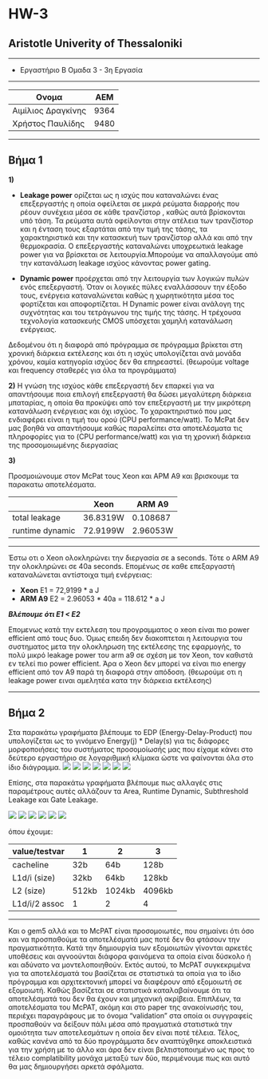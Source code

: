 # HW-3
## Aristotle Univerity of Thessaloniki

---
* Εργαστήριο Β Ομαδα 3 - 3η Εργασία

---
| **Ονομα**       | ΑΕΜ          |
| --- | -------------- |
| Αιμίλιος Δραγκίνης | 9364 |
| Χρήστος Παυλίδης | 9480 |

---
## Βήμα 1
**1)**



* **Leakage power** ορίζεται ως η ισχύς που καταναλώνει ένας επεξεργαστής η οποία οφείλεται σε
μικρά ρεύματα διαρροής που ρέουν συνέχεια μέσα σε κάθε τρανζίστορ , καθώς αυτά
βρίσκονται υπό τάση. Τα ρεύματα αυτά οφείλονται στην ατέλεια των τρανζίστορ και η ένταση
τους εξαρτάται από την τιμή της τάσης, τα χαρακτηριστικά και την κατασκευή των τρανζίστορ
αλλά και από την θερμοκρασία. O επεξεργαστής καταναλώνει υποχρεωτικά leakage power για να βρίσκεται σε λειτουργία.Μπορούμε να απαλλαγούμε από την κατανάλωση leakage
ισχύος κάνοντας power gating.

* **Dynamic power** προέρχεται από την λειτουργία των λογικών πυλών ενός επεξεργαστή. Όταν οι
λογικές πύλες εναλλάσσουν την έξοδο τους, ενέργεια καταναλώνεται καθώς η χωρητικότητα
μέσα τος φορτίζεται και αποφορτίζεται. Η Dynamic power είναι ανάλογη της συχνότητας και
του τετράγωνου της τιμής της τάσης. Η τρέχουσα τεχνολογία κατασκευής CMOS υπόσχεται
χαμηλή κατανάλωση ενέργειας.

Δεδομένου ότι η διαφορά από πρόγραμμα σε πρόγραμμα βρίκεται στη χρονική διάρκεια εκτέλεσης και
ότι η ισχύς υπολογίζεται ανά μονάδα χρόνου, καμία κατηγορία ισχύος δεν θα
επηρεαστεί. (θεωρούμε voltage και frequency σταθερές για όλα τα προγράμματα)

**2)**
Η γνώση της ισχύος κάθε επεξεργαστή δεν επαρκεί για να απαντήσουμε ποια επιλογή
επεξεργαστή θα δώσει μεγαλύτερη διάρκεια μπαταρίας, η οποία θα προκύψει από τον
επεξεργαστή με την μικρότερη κατανάλωση ενέργειας και όχι ισχύος. Το χαρακτηριστικό που
μας ενδιαφέρει είναι η τιμή του ορού (CPU performance/watt). To McPat δεν μας βοηθά να
απαντήσουμε καθώς παραλείπει στα αποτελέσματα τις πληροφορίες για το (CPU
performance/watt) και για τη χρονική διάρκεια της προσομοιωμένης διεργασίας

**3)**

Προσμοιώνουμε στον McPat τους Χeon και ΑΡΜ Α9 και βρισκουμε τα παρακατω αποτελέσματα.

| |Xeon      | ARM A9         |
| --- | -------------- |---|
| total leakage | 36.8319W | 0.108687
| runtime dynamic | 72.9199W | 2.96053W

---
Έστω οτι ο Xeon ολοκληρώνει την διεργασία σε a seconds. Τότε ο ARM A9 την ολοκληρώνει σε 40a seconds. Επομένως σε καθε επεξαργαστή καταναλώνεται αντίστοιχα τιμή ενέργειας:


* **Χeon** E1 = 72,9199 * a J
* **ARM A9** E2  = 2.96053 * 40a  = 118.612 * a J

***Βλέπουμε ότι Ε1 < Ε2***

Επομενως κατά την εκτελεση του προγραμματος ο xeon είναι πιο power efficient από τους δυο.
Όμως επειδη δεν διακοπτεται η λειτουργια του συστηματος μετα την ολοκληρωση της εκτέλεσης της εφαρμογής, το πολύ μικρό leakage power του arm a9 σε σχέση με τον Xeon, τον καθιστά εν τελεί πιο
power efficient. Άρα o Xeon δεν μπορεί να είναι πιο energy efficient από τον A9 παρά τη διαφορά στην απόδοση. (θεωρούμε οτι η leakage power ειναι αμελητέα κατα την διάρκεια εκτέλεσης)

---
## Βήμα 2

Στα παρακάτω γραφήματα βλέπουμε το EDP (Energy-Delay-Product) που υπολογίζεται ως το γινόμενο Energy(j) * Delay(s) για τις διάφορες μορφοποιήσεις του συστήματος προσομοίωσής μας που είχαμε κάνει στο δεύτερο εργαστήριο σε λογαριθμική κλίμακα ώστε να φαίνονται όλα στο ίδιο διάγραμμα.
![](https://github.com/pavlidic/HW-3/blob/main/figures/Figure1.jpg)
![](https://github.com/pavlidic/HW-3/blob/main/figures/Figure2.jpg)
![](https://github.com/pavlidic/HW-3/blob/main/figures/Figure3.jpg)
![](https://github.com/pavlidic/HW-3/blob/main/figures/Figure4.jpg)
![](https://github.com/pavlidic/HW-3/blob/main/figures/Figure5.jpg)
![](https://github.com/pavlidic/HW-3/blob/main/figures/Figure6.jpg)
![](https://github.com/pavlidic/HW-3/blob/main/figures/Figure7.jpg)
  
  
Επίσης, στα παρακάτω γραφήματα βλέπουμε πως αλλαγές στις παραμέτρους αυτές αλλάζουν τα Area, Runtime Dynamic, Subthreshold Leakage και Gate Leakage.  

![](https://github.com/pavlidic/HW-3/blob/main/graphs/area.png)
![](https://github.com/pavlidic/HW-3/blob/main/graphs/gateL.png)
![](https://github.com/pavlidic/HW-3/blob/main/graphs/subL.png)
![](https://github.com/pavlidic/HW-3/blob/main/graphs/dyn.png)
![](https://github.com/pavlidic/HW-3/blob/main/graphs/pCL2.png)
![](https://github.com/pavlidic/HW-3/blob/main/graphs/pAll.png)

όπου έχουμε:

value/testvar| 1 | 2 | 3
---|---|---|---
cacheline|32b|64b|128b
L1d/i (size)|32kb|64kb|128kb
L2 (size)|512kb|1024kb|4096kb
L1d/i/2 assoc|1|2|4




---
Και ο gem5 αλλά και το McPAT είναι προσομοιωτές,
που σημαίνει ότι όσο και να προσπαθούμε
τα αποτελέσματά μας ποτέ δεν θα φτάσουν
την πραγματικότητα. Κατά την δημιουργία
των εξομοιωτών γίνονται αρκετές υποθέσεις
και αγνοούνται διάφορα φαινόμενα τα
οποία είναι δύσκολο ή και αδύνατο να
μοντελοποιηθούν. Εκτός αυτού, το McPAT
συγκεκριμένα για τα αποτελέσματά του
βασίζεται σε στατιστικά τα οποία για
το ίδιο πρόγραμμα και αρχιτεκτονική
μπορεί να διαφέρουν από εξομοιωτή σε
εξομοιωτή. Καθώς βασίζεται σε στατιστικά
καταλαβαίνουμε ότι τα αποτελέσματά του
δεν θα έχουν και μηχανική ακρίβεια.
Επιπλέων, τα αποτελέσματα του McPAT, ακόμη
και στο paper της ανακοίνωσής του, περιέχει
παραγράφους με το όνομα “validation” στα
οποία οι συγγραφείς προσπαθούν να
δείξουν πάλι μέσα από πραγματικά
στατιστικά την ομοιότητα των αποτελεσμάτων
η οποία δεν είναι ποτέ τέλεια. Τέλος,
καθώς κανένα από τα δύο προγράμματα δεν
αναπτύχθηκε αποκλειστικά για την χρήση
με το άλλο και άρα δεν είναι βελτιστοποιημένο
ως προς το τέλειο complatibility μονάχα μεταξύ
των δύο, περιμένουμε πως και αυτό θα μας
δημιουργήσει αρκετά σφάλματα.
